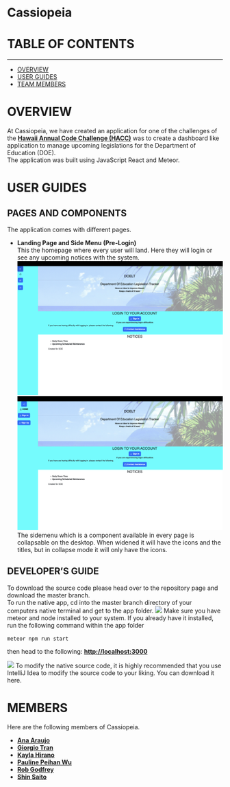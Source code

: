 # Cassiopeia

# TABLE OF CONTENTS

---

- [OVERVIEW](#OVERVIEW)
- [USER GUIDES](#USER_GUIDES)
- [TEAM MEMBERS](#MEMBERS)

# OVERVIEW

At Cassiopeia, we have created an application for one of the challenges of the <b><a href = "https://hacc.hawaii.gov/hacc-judging-criteria/">Hawaii Annual Code Challenge (HACC)</a></b> was to create a dashboard like application to manage upcoming legislations for the Department of Education (DOE).
<br/>
The application was built using JavaScript React and Meteor.

# USER GUIDES

## PAGES AND COMPONENTS

The application comes with different pages. <br/>

<ul>
<li><b>Landing Page and Side Menu (Pre-Login)</b> <br/>
This the homepage where every user will land. Here they will login or see any upcoming notices with the system. 
<img src = "image/landingA.png">
<br/>
<img src="image/landingB.png">
</li>
The sidemenu which is a component available in every page is collapsable on the desktop. When widened it will have the icons and the titles, but in collapse mode it will only have the icons.
</ul>

## DEVELOPER’S GUIDE

To download the source code please head over to the repository page and download the master branch.<br/>
To run the native app, cd into the master branch directory of your computers native terminal and get to the app folder.
<img src ="https://shocking-development.github.io/doc/open.png">
Make sure you have meteor and node installed to your system. If you already have it installed, run the following command within the app folder

```
meteor npm run start
```

then head to the following: <b><a href ="http://localhost:3000">http://localhost:3000</a></b>

<img src = "https://shocking-development.github.io/doc/run.png">
To modify the native source code, it is highly recommended that you use IntelliJ Idea to modify the source code to your liking. You can download it here.

# MEMBERS

Here are the following members of Cassiopeia.

<ul>
<li><b><a href = "https://acatarinaoaraujo.github.io/"  target="_blank">Ana Araujo</a></b></li>
<li><b><a href = "https://giorgio-tran.github.io/"  target="_blank">Giorgio Tran</a></b>
</li>
<li><b><a href = "https://khirano7.github.io/"  target="_blank">Kayla Hirano</a></b>
</li>
<li><b><a href = "https://pauline-peihan-wu.github.io/"  target="_blank">Pauline Peihan Wu</a></b>
</li>
<li><b><a href = "https://robertgodfrey.github.io/"  target="_blank">Rob Godfrey</a></b>
</li>
<li><b><a href = "https://saitoshi.github.io/"  target="_blank">Shin Saito</a></b>
</li>
</ul>
